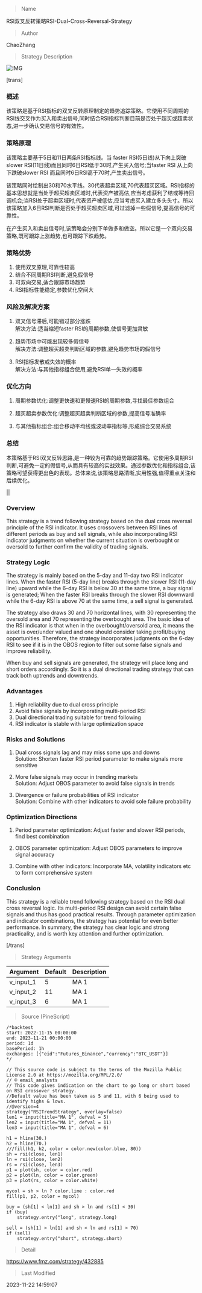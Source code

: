 
> Name

RSI双叉反转策略RSI-Dual-Cross-Reversal-Strategy

> Author

ChaoZhang

> Strategy Description

![IMG](https://www.fmz.com/upload/asset/10b768e77f595f1576d.png)

[trans]

### 概述

该策略是基于RSI指标的双叉反转原理制定的趋势追踪策略。它使用不同周期的RSI线交叉作为买入和卖出信号,同时结合RSI指标判断目前是否处于超买或超卖状态,进一步确认交易信号的有效性。

### 策略原理  

该策略主要基于5日和11日两条RSI指标线。当 faster RSI(5日线)从下向上突破slower RSI(11日线)而且同时6日RSI低于30时,产生买入信号;当faster RSI 从上向下跌破slower RSI 而且同时6日RSI高于70时,产生卖出信号。

该策略同时绘制出30和70水平线。30代表超卖区域,70代表超买区域。RSI指标的基本思想就是当处于超买超卖区域时,代表资产被高估,应当考虑获利了结或等待回调机会;当RSI处于超卖区域时,代表资产被低估,应当考虑买入建立多头头寸。所以该策略加入6日RSI判断是否处于超买超卖区域,可过滤掉一些假信号,提高信号的可靠性。  

在产生买入和卖出信号时,该策略会分别下单做多和做空。所以它是一个双向交易策略,既可跟踪上涨趋势,也可跟踪下跌趋势。

### 策略优势

1. 使用双叉原理,可靠性较高  
2. 结合不同周期RSI判断,避免假信号  
3. 可双向交易,适合跟踪市场趋势  
4. RSI指标性能稳定,参数优化空间大

### 风险及解决方案

1. 双叉信号滞后,可能错过部分涨跌  
解决方法:适当缩短faster RSI的周期参数,使信号更加灵敏

2. 趋势市场中可能出现较多假信号  
解决方法:调整超买超卖判断区域的参数,避免趋势市场的假信号

3. RSI指标发散或失效的概率  
解决方法:与其他指标组合使用,避免RSI单一失效的概率

### 优化方向  

1. 周期参数优化:调整更快速和更慢速RSI的周期参数,寻找最佳参数组合

2. 超买超卖参数优化:调整超买超卖判断区域的参数,提高信号准确率

3. 与其他指标组合:组合移动平均线或波动率指标等,形成综合交易系统

### 总结  

本策略基于RSI双叉反转思路,是一种较为可靠的趋势跟踪策略。它使用多周期RSI判断,可避免一定的假信号,从而具有较高的实战效果。通过参数优化和指标组合,该策略可望获得更出色的表现。总体来说,该策略思路清晰,实用性强,值得重点关注和后续优化。

||


### Overview  

This strategy is a trend following strategy based on the dual cross reversal principle of the RSI indicator. It uses crossovers between RSI lines of different periods as buy and sell signals, while also incorporating RSI indicator judgments on whether the current situation is overbought or oversold to further confirm the validity of trading signals.

### Strategy Logic

The strategy is mainly based on the 5-day and 11-day two RSI indicator lines. When the faster RSI (5-day line) breaks through the slower RSI (11-day line) upward while the 6-day RSI is below 30 at the same time, a buy signal is generated; When the faster RSI breaks through the slower RSI downward while the 6-day RSI is above 70 at the same time, a sell signal is generated.  

The strategy also draws 30 and 70 horizontal lines, with 30 representing the oversold area and 70 representing the overbought area. The basic idea of the RSI indicator is that when in the overbought/oversold area, it means the asset is over/under valued and one should consider taking profit/buying opportunities. Therefore, the strategy incorporates judgments on the 6-day RSI to see if it is in the OBOS region to filter out some false signals and improve reliability.

When buy and sell signals are generated, the strategy will place long and short orders accordingly. So it is a dual directional trading strategy that can track both uptrends and downtrends.  

### Advantages  

1. High reliability due to dual cross principle
2. Avoid false signals by incorporating multi-period RSI
3. Dual directional trading suitable for trend following  
4. RSI indicator is stable with large optimization space

### Risks and Solutions   

1. Dual cross signals lag and may miss some ups and downs  
Solution: Shorten faster RSI period parameter to make signals more sensitive  

2. More false signals may occur in trending markets  
Solution: Adjust OBOS parameter to avoid false signals in trends

3. Divergence or failure probabilities of RSI indicator  
Solution: Combine with other indicators to avoid sole failure probability  

### Optimization Directions   

1. Period parameter optimization: Adjust faster and slower RSI periods, find best combination

2. OBOS parameter optimization: Adjust OBOS parameters to improve signal accuracy  

3. Combine with other indicators: Incorporate MA, volatility indicators etc to form comprehensive system

### Conclusion   

This strategy is a reliable trend following strategy based on the RSI dual cross reversal logic. Its multi-period RSI design can avoid certain false signals and thus has good practical results. Through parameter optimization and indicator combinations, the strategy has potential for even better performance. In summary, the strategy has clear logic and strong practicality, and is worth key attention and further optimization.  

[/trans]

> Strategy Arguments



|Argument|Default|Description|
|----|----|----|
|v_input_1|5|MA 1|
|v_input_2|11|MA 1|
|v_input_3|6|MA 1|


> Source (PineScript)

``` pinescript
/*backtest
start: 2022-11-15 00:00:00
end: 2023-11-21 00:00:00
period: 1d
basePeriod: 1h
exchanges: [{"eid":"Futures_Binance","currency":"BTC_USDT"}]
*/

// This source code is subject to the terms of the Mozilla Public License 2.0 at https://mozilla.org/MPL/2.0/
// © email_analysts
// This code gives indication on the chart to go long or short based on RSI crossover strategy. 
//Default value has been taken as 5 and 11, with 6 being used to identify highs & lows.
//@version=4
strategy("RSITrendStrategy", overlay=false)
len1 = input(title="MA 1", defval = 5)
len2 = input(title="MA 1", defval = 11)
len3 = input(title="MA 1", defval = 6)

h1 = hline(30.)
h2 = hline(70.)
///fill(h1, h2, color = color.new(color.blue, 80))
sh = rsi(close, len1)
ln = rsi(close, len2)
rs = rsi(close, len3)
p1 = plot(sh, color = color.red)
p2 = plot(ln, color = color.green)
p3 = plot(rs, color = color.white)

mycol = sh > ln ? color.lime : color.red
fill(p1, p2, color = mycol)

buy = (sh[1] < ln[1] and sh > ln and rs[1] < 30) 
if (buy)
    strategy.entry("long", strategy.long)

sell = (sh[1] > ln[1] and sh < ln and rs[1] > 70)
if (sell)
    strategy.entry("short", strategy.short)
```

> Detail

https://www.fmz.com/strategy/432885

> Last Modified

2023-11-22 14:59:07

